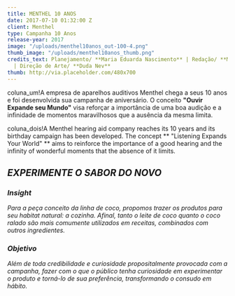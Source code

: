 ```yaml
---
title: MENTHEL 10 ANOS
date: 2017-07-10 01:32:00 Z
client: Menthel
type: Campanha 10 Anos
release-year: 2017
image: "/uploads/menthel10anos_out-100-4.png"
thumb_image: "/uploads/menthel10anos_thumb.png"
credits_text: Planejamento/ **Maria Eduarda Nascimento** | Redação/ **Monielle Souza**
  | Direção de Arte/ **Duda Nev**
thumb: http://via.placeholder.com/480x700
---
```


coluna_um!A empresa de aparelhos auditivos Menthel chega a seus 10 anos e foi desenvolvida sua campanha de aniversário. O conceito **"Ouvir Expande seu Mundo"** visa reforçar a importância de uma boa audição e a infinidade de momentos maravilhosos que a ausência da mesma limita.

coluna_dois!A Menthel hearing aid company reaches its 10 years and its birthday campaign has been developed. The concept ** "Listening Expands Your World" ** aims to reinforce the importance of a good hearing and the infinity of wonderful moments that the absence of it limits.

## *EXPERIMENTE O SABOR DO NOVO*

<div class="row margin-mobile">
<div class="col-sm-6" markdown="1">

### ***Insight***

*Para a peça conceito da linha de coco, propomos trazer os produtos para seu habitat natural: a cozinha. Afinal, tanto o leite de coco quanto o coco ralado são mais comumente utilizados em receitas, combinados com outros ingredientes.*

</div>

<div class="col-sm-6" markdown="1">

### ***Objetivo***

*Além de toda credibilidade e curiosidade propositalmente provocada com a campanha, fazer com o que o público tenha curiosidade em experimentar o produto e torná-lo de sua preferência, transformando o consudo em hábito.*

</div>
</div>
